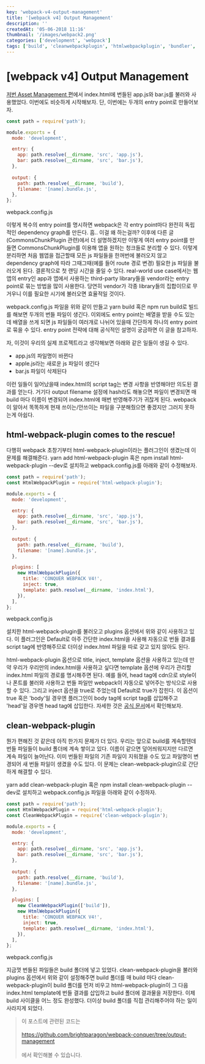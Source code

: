 ```yaml
---
key: 'webpack-v4-output-management'
title: '[webpack v4] Output Management'
description: ''
createdAt: '05-06-2018 11:16'
thumbnail: '/images/webpack2.png'
categories: ['development', 'webpack']
tags: ['build', 'cleanwebpackplugin', 'htmlwebpackplugin', 'bundler', 'guide', 'webpack', 'javascript']
---
```

# [webpack v4] Output Management

[저번 Asset Management 편](/posts/webpack-v4-asset-management)에서 index.html에 번들된 app.js와 bar.js를 불러와 사용했었다. 이번에도 비슷하게 시작해보자. 단, 이번에는 두개의 entry point로 만들어보자.

```javascript
const path = require('path');

module.exports = {
  mode: 'development',

  entry: {
    app: path.resolve(__dirname, 'src', 'app.js'),
    bar: path.resolve(__dirname, 'src', 'bar.js'),
  },
  
  output: {
    path: path.resolve(__dirname, 'build'),
    filename: '[name].bundle.js',
  },
};
```
webpack.config.js

이렇게 복수의 entry point를 명시하면 webpack은 각 entry point마다 완전히 독립적인 dependency graph를 만든다. 흠.. 이걸 왜 하는걸까? 이후에 다른 글(CommonsChunkPlugin 관련)에서 더 설명하겠지만 이렇게 여러 entry point를 만들면 CommonsChunkPlugin를 이용해 앱을 원하는 청크들로 분리할 수 있다. 이렇게 분리하면 처음 웹앱을 접근할때 모든 js 파일들을 한꺼번에 불러오지 않고 dependency graph에 따라 그때그때(예를 들어 route 경로 변경) 필요한 js 파일을 불러오게 된다. 결론적으로 첫 랜딩 시간을 줄일 수 있다. real-world use case에서는 웹앱의 entry인 app과 앱에서 사용하는 third-party library들을 vendor라는 entry point로 묶는 방법을 많이 사용한다. 당연히 vendor가 각종 library들의 집합이므로 무거우니 이를 필요한 시기에 불러오면 효율적일 것이다.

webpack.config.js 파일을 위와 같이 만들고 yarn build 혹은 npm run build로 빌드를 해보면 두개의 번들 파일이 생긴다. 이외에도 entry point는 배열을 받을 수도 있는데 배열을 쓰게 되면 js 파일들이 여러개로 나뉘어 있을때 간단하게 하나의 entry point로 묶을 수 있다. entry point 전략에 대해 공식적인 설명이 궁금하면 이 글을 참고하자.

자, 이것이 우리의 실제 프로젝트라고 생각해보면 아래와 같은 일들이 생길 수 있다.

- app.js의 파일명이 바뀐다
- apple.js라는 새로운 js 파일이 생긴다
- bar.js 파일이 삭제된다

이런 일들이 일어났을때 index.html의 script tag는 변경 사항을 반영해야만 의도된 결과를 얻는다. 거기다 output filename 설정에 hash라도 해놓으면 파일이 변경되면 매 build 마다 이름이 변경되어 index.html에 매번 반영해주기가 귀찮게 된다. webpack이 알아서 똑똑하게 현재 쓰이는/안쓰이는 파일을 구분해줬으면 좋겠지만 그러지 못하는게 아쉽다.

## html-webpack-plugin comes to the rescue!

다행히 webpack 초창기부터 html-webpack-plugin이라는 플러그인이 생겼는데 이 문제를 해결해준다. yarn add html-webpack-plugin 혹은 npm install html-webpack-plugin --dev로 설치하고 webpack.config.js를 아래와 같이 수정해보자.

```javascript
const path = require('path');
const HtmlWebpackPlugin = require('html-webpack-plugin');

module.exports = {
  mode: 'development',

  entry: {
    app: path.resolve(__dirname, 'src', 'app.js'),
    bar: path.resolve(__dirname, 'src', 'bar.js'),
  },
  
  output: {
    path: path.resolve(__dirname, 'build'),
    filename: '[name].bundle.js',
  },

  plugins: [
    new HtmlWebpackPlugin({
      title: 'CONQUER WEBPACK V4!',
      inject: true,
      template: path.resolve(__dirname, 'index.html'),
    }),
  ],
};
```
webpack.config.js

설치한 html-webpack-plugin를 불러오고 plugins 옵션에서 위와 같이 사용하고 있다. 이 플러그인은 Default로 아주 간단한 index.html을 사용해 자동으로 번들 결과를 script tag에 반영해주므로 더이상 index.html 파일을 따로 갖고 있지 않아도 된다.

html-webpack-plugin 옵션으로 title, inject, template 옵션을 사용하고 있는데 만약 우리가 우리만의 index.html을 사용하고 싶다면 template 옵션에 우리가 관리할 index.html 파일의 경로를 명시해주면 된다. 예를 들어, head tag에 cdn으로 style이나 폰트를 불러와 사용하고 번들 파일만 webpack이 자동으로 넣어주는 방식으로 사용할 수 있다. 그리고 inject 옵션을 true로 주었는데 Default로 true가 잡힌다. 이 옵션이 true 혹은 'body'일 경우엔 플러그인이 body tag에 script tag를 삽입해주고 'head'일 경우엔 head tag에 삽입한다. 자세한 것은 [공식 문서](https://github.com/jantimon/html-webpack-plugin)에서 확인해보자.

## clean-webpack-plugin

뭔가 편해진 것 같은데 아직 한가지 문제가 더 있다. 우리는 앞으로 build를 계속할텐데 번들 파일들이 build 폴더에 계속 쌓이고 있다. 이름이 같으면 덮어씌워지지만 다르면 계속 파일이 늘어난다. 이미 번들된 파일의 기존 파일이 지워졌을 수도 있고 파일명이 변경되어 새 번들 파일이 생겼을 수도 있다. 이 문제는 clean-webpack-plugin으로 간단하게 해결할 수 있다.

yarn add clean-webpack-plugin 혹은 npm install clean-webpack-plugin --dev로 설치하고 webpack.config.js 파일을 아래와 같이 수정하자.

```javascript
const path = require('path');
const HtmlWebpackPlugin = require('html-webpack-plugin');
const CleanWebpackPlugin = require('clean-webpack-plugin');

module.exports = {
  mode: 'development',

  entry: {
    app: path.resolve(__dirname, 'src', 'app.js'),
    bar: path.resolve(__dirname, 'src', 'bar.js'),
  },
  
  output: {
    path: path.resolve(__dirname, 'build'),
    filename: '[name].bundle.js',
  },

  plugins: [
    new CleanWebpackPlugin(['build']),
    new HtmlWebpackPlugin({
      title: 'CONQUER WEBPACK V4!',
      inject: true,
      template: path.resolve(__dirname, 'index.html'),
    }),
  ],
};
```
webpack.config.js

지금껏 번들된 파일들은 build 폴더에 넣고 있었다. clean-webpack-plugin을 불러와 plugins 옵션에서 위와 같이 설정해주면 build 폴더를 매 build 마다 clean-webpack-plugin이 build 폴더를 먼저 비우고 html-webpack-plugin이 그 다음 index.html template에 번들 결과를 삽입하고 build 폴더에 결과물을 저장한다. 이제 build 사이클을 어느 정도 완성했다. 더이상 build 폴더를 직접 관리해주어야 하는 일이 사라지게 되었다.

> 이 포스트에 관련된 코드는</br></br>https://github.com/brightparagon/webpack-conquer/tree/output-management</br></br>에서 확인해볼 수 있습니다.
